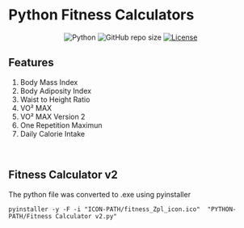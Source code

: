 # Python Fitness Calculators

&nbsp;&nbsp;&nbsp;&nbsp;&nbsp;&nbsp;&nbsp;&nbsp;&nbsp;&nbsp;&nbsp;&nbsp;&nbsp;
&nbsp;&nbsp;&nbsp;&nbsp;&nbsp;&nbsp;&nbsp;&nbsp;&nbsp;&nbsp;&nbsp;&nbsp;&nbsp;
![Python](https://img.shields.io/badge/python-v3.7-blue.svg)
![GitHub repo size](https://img.shields.io/github/repo-size/CliveMlt/Python-Fitness-Calculators?color=green&logoColor=green)
[![License](https://img.shields.io/badge/license-MIT-blue.svg)](https://opensource.org/licenses/MIT)

## Features
1. Body Mass Index
2. Body Adiposity Index
3. Waist to Height Ratio
4. VO² MAX
5. VO² MAX Version 2
6. One Repetition Maximun
7. Daily Calorie Intake

<br>

## Fitness Calculator v2
The python file was converted to .exe using pyinstaller

```
pyinstaller -y -F -i "ICON-PATH/fitness_Zpl_icon.ico"  "PYTHON-PATH/Fitness Calculator v2.py"
```
